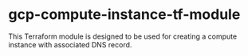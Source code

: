# gcp-compute-instance-tf-module

This Terraform module is designed to be used for creating a compute instance with associated DNS record.